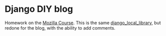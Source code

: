 # Django DIY blog

Homework on the [Mozilla Course](https://developer.mozilla.org/ru/docs/Learn/Server-side/Django/django_assessment_blog). This is the same [django_local_library](https://github.com/xznex/django_local_library), but redone for the blog, with the ability to add comments.
